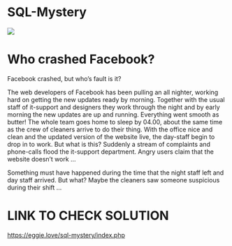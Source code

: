 # SQL-Mystery

<img src="https://media.giphy.com/media/l1J9LVgNqSYv71Ag8/giphy-downsized-large.gif">

# Who crashed Facebook? 

Facebook crashed, but who’s fault is it? 

The web developers of Facebook has been pulling an all nighter, working hard on getting the new updates ready by morning. Together with the usual staff of it-support and designers they work through the night and by early morning the new updates are up and running. Everything went smooth as butter! The whole team goes home to sleep by 04.00, about the same time as the crew of cleaners arrive to do their thing. With the office nice and clean and the updated version of the website live, the day-staff begin to drop in to work. But what is this? Suddenly a stream of complaints and phone-calls flood the it-support department. Angry users claim that the website doesn’t work … 

Something must have happened during the time that the night staff left and day staff arrived. But what? Maybe the cleaners saw someone suspicious during their shift …

# LINK TO CHECK SOLUTION
https://eggie.love/sql-mystery/index.php

